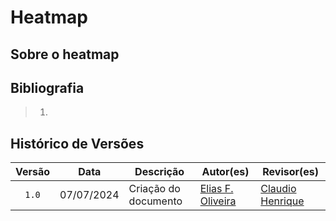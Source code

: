 # Heatmap

## Sobre o heatmap


## Bibliografia

> 1.


## Histórico de Versões

| Versão | Data | Descrição | Autor(es) | Revisor(es) |
| :----: | :--: | --------- | ----------- | ------ |
| `1.0`  | 07/07/2024 | Criação do documento | [Elias F. Oliveira](https://github.com/EliasOliver21)  | [Claudio Henrique](https://github.com/claudiohsc) |
